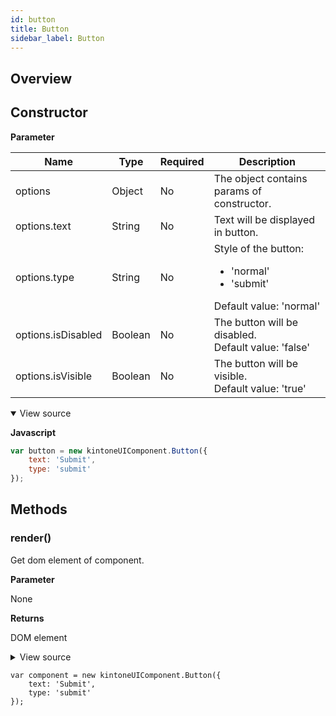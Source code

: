 ```yaml
---
id: button
title: Button
sidebar_label: Button
---
```


## Overview

## Constructor
**Parameter**

| Name| Type| Required| Description |
| --- | --- | --- | --- |
|options|Object|No|The object contains params of constructor.|
|options.text|String|No|Text will be displayed in button.|
|options.type|String|No|Style of the button: <ul><li> 'normal' </li><li> 'submit' </li></ul> Default value: 'normal'|
|options.isDisabled|Boolean|No|The button will be disabled. <br> Default value: 'false'|
|options.isVisible|Boolean|No|The button will be visible. <br>  Default value: 'true'|

<details class="tab-container" open>
<Summary>View source</Summary>

**Javascript**
```javascript
var button = new kintoneUIComponent.Button({
    text: 'Submit',
    type: 'submit'
});
```
</details>

## Methods
### render()
Get dom element of component.

**Parameter**

None

**Returns**

DOM element

<details class="tab-container">
<Summary>View source</Summary>

**Javascript**
```javascript sandbox_kuc-button-js-m4ox583098
var button = new kintoneUIComponent.Button({
    text: 'Submit', 
    type: "submit"
});
var body = document.getElementsByTagName("BODY")[0];
body.appendChild(button.render());
```
</details>

```KUCComponentRenderer {"id":"btn_render"}
var component = new kintoneUIComponent.Button({
    text: 'Submit',
    type: 'submit'
});
```
